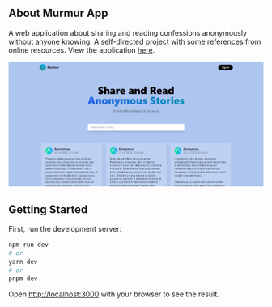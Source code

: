 ## About Murmur App

A web application about sharing and reading confessions anonymously without anyone knowing. A self-directed project with some references from online resources. View the application [here](https://murmur-js7cl0ag7-adhamhshm.vercel.app/).

![Murmur Homepage](screenshots/screenshot-homepage.png)

## Getting Started

First, run the development server:

```bash
npm run dev
# or
yarn dev
# or
pnpm dev
```

Open [http://localhost:3000](http://localhost:3000) with your browser to see the result.

